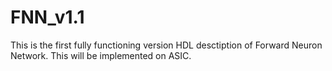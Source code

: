 # FNN_v1.1
This is the first fully functioning version HDL desctiption of Forward Neuron Network. This will be implemented on ASIC.
